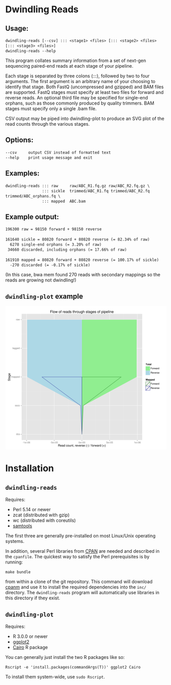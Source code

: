 # Dwindling Reads

## Usage:

    dwindling-reads [--csv] ::: <stage1> <files> [::: <stage2> <files> [::: <stage3> <files>]
    dwindling-reads --help

This program collates summary information from a set of next-gen sequencing
paired-end reads at each stage of your pipeline.

Each stage is separated by three colons (:::), followed by two to four
arguments.  The first argument is an arbitrary name of your choosing to
identify that stage.  Both FastQ (uncompressed and gzipped) and BAM files are
supported.  FastQ stages must specify at least two files for forward and
reverse reads.  An optional third file may be specified for single-end orphans,
such as those commonly produced by quality trimmers.  BAM stages must specify
only a single .bam file.

CSV output may be piped into dwindling-plot to produce an SVG plot of the read
counts through the various stages.

## Options:

    --csv     output CSV instead of formatted text
    --help    print usage message and exit

## Examples:

    dwindling-reads ::: raw     raw/ABC_R1.fq.gz raw/ABC_R2.fq.gz \
                    ::: sickle  trimmed/ABC_R1.fq trimmed/ABC_R2.fq trimmed/ABC_orphans.fq \
                    ::: mapped  ABC.bam

## Example output:

    196300 raw = 98150 forward + 98150 reverse

    161640 sickle = 80820 forward + 80820 reverse (= 82.34% of raw)
      6278 single-end orphans (= 3.20% of raw)
     34660 discarded, including orphans (= 17.66% of raw)

    161910 mapped = 80820 forward + 80820 reverse (= 100.17% of sickle)
      -270 discarded (= -0.17% of sickle)

(In this case, bwa mem found 270 reads with secondary mappings so the reads
are growing not dwindling!)


## `dwindling-plot` example

![plot example](examples/plot.svg)

# Installation

## `dwindling-reads`

Requires:

* Perl 5.14 or newer
* zcat (distributed with gzip)
* wc (distributed with coreutils)
* [samtools](http://htslib.org)

The first three are generally pre-installed on most Linux/Unix operating
systems.

In addition, several Perl libraries from [CPAN](http://cpan.org) are needed and
described in the `cpanfile`.  The quickest way to satisfy the Perl
prerequisites is by running:

    make bundle

from within a clone of the git repository.  This command will download
[cpanm](https://metacpan.org/pod/App::cpanminus) and use it to install the
required dependencies into the `inc/` directory.  The `dwindling-reads` program
will automatically use libraries in this directory if they exist.

## `dwindling-plot`

Requires:

* R 3.0.0 or newer
* [ggplot2](http://ggplot2.org/)
* [Cairo](http://www.rforge.net/Cairo/) R package

You can generally just install the two R packages like so:

    Rscript -e 'install.packages(commandArgs(T))' ggplot2 Cairo

To install them system-wide, use `sudo Rscript`.
